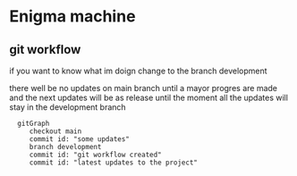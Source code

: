 # Enigma machine 




## git workflow

if you want to know what im doign change to the branch development

there well be no updates on main branch until a mayor progres are made and the next updates will be as release until the moment all the updates will stay in the development branch

  ```mermaid
    gitGraph
       checkout main
       commit id: "some updates"
       branch development
       commit id: "git workflow created"
       commit id: "latest updates to the project"
  ```